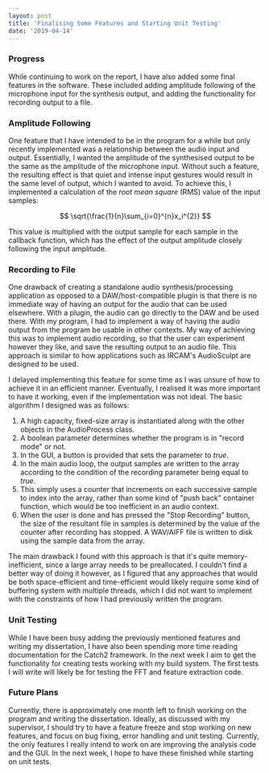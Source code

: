 ```yaml
---
layout: post
title: 'Finalising Some Features and Starting Unit Testing'
date: '2019-04-14'
---
```

### Progress
While continuing to work on the report, I have also added some final features in
the software. These included adding amplitude following of the microphone input
for the synthesis output, and adding the functionality for recording output to a
file.

### Amplitude Following
One feature that I have intended to be in the program for a while but only
recently implemented was a relationship between the audio input and output.
Essentially, I wanted the amplitude of the synthesised output to be the same as
the amplitude of the microphone input. Without such a feature, the resulting
effect is that quiet and intense input gestures would result in the same level
of output, which I wanted to avoid. To achieve this, I implemented a calculation
of the *root mean square* (RMS) value of the input samples:

$$
\sqrt{\frac{1}{n}\sum_{i=0}^{n}x_i^{2}}
$$

This value is multiplied with the output sample for each sample in the callback
function, which has the effect of the output amplitude closely following the
input amplitude. 

### Recording to File
One drawback of creating a standalone audio synthesis/processing application as
opposed to a DAW/host-compatible plugin is that there is no immediate way of
having an output for the audio that can be used elsewhere. With a plugin, the
audio can go directly to the DAW and be used there. With my program, I had to
implement a way of having the audio output from the program be usable in other
contexts. My way of achieving this was to implement audio recording, so that the
user can experiment however they like, and save the resulting output to an audio
file. This approach is similar to how applications such as IRCAM's AudioSculpt
are designed to be used.

I delayed implementing this feature for some time as I was unsure of how to
achieve it in an efficient manner. Eventually, I realised it was more important
to have it working, even if the implementation was not ideal. The basic
algorithm I designed was as follows:

1. A high capacity, fixed-size array is instantiated along with the other objects in the AudioProcess class.
2. A boolean parameter determines whether the program is in "record mode" or not.
3. In the GUI, a button is provided that sets the parameter to *true*. 
4. In the main audio loop, the output samples are written to the array according to the condition of the recording parameter being equal to *true*.
5. This simply uses a counter that increments on each successive sample to index
   into the array, rather than some kind of "push back" container function,
   which would be too inefficient in an audio context.
6. When the user is done and has pressed the "Stop Recording" button, the size
   of the resultant file in samples is determined by the value of the counter
   after recording has stopped. A WAV/AIFF file is written to disk using the
   sample data from the array.
   
The main drawback I found with this approach is that it's quite
memory-inefficient, since a large array needs to be preallocated. I couldn't
find a better way of doing it however, as I figured that any approaches that
would be both space-efficient and time-efficient would likely require some kind
of buffering system with multiple threads, which I did not want to implement
with the constraints of how I had previously written the program.

### Unit Testing
While I have been busy adding the previously mentioned features and writing my
dissertation, I have also been spending more time reading documentation for the
Catch2 framework. In the next week I aim to get the functionality for creating
tests working with my build system. The first tests I will write will likely be
for testing the FFT and feature extraction code.


### Future Plans
Currently, there is approximately one month left to finish working on the
program and writing the dissertation. Ideally, as discussed with my supervisor,
I should try to have a feature freeze and stop working on new features, and
focus on bug fixing, error handling and unit testing. Currently, the only
features I really intend to work on are improving the analysis code and the GUI.
In the next week, I hope to have these finished while starting on unit tests. 
